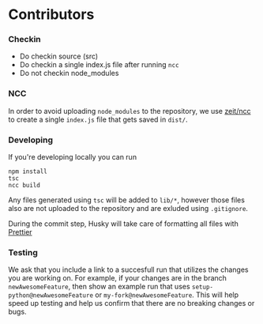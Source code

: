 # Contributors

### Checkin

- Do checkin source (src)
- Do checkin a single index.js file after running `ncc`
- Do not checkin node_modules

### NCC

In order to avoid uploading `node_modules` to the repository, we use [zeit/ncc](https://github.com/zeit/ncc) to create a single `index.js` file that gets saved in `dist/`.

### Developing

If you're developing locally you can run
```
npm install
tsc
ncc build
```
Any files generated using `tsc` will be added to `lib/*`, however those files also are not uploaded to the repository and are exluded using `.gitignore`.

During the commit step, Husky will take care of formatting all files with [Prettier](https://github.com/prettier/prettier)

### Testing

We ask that you include a link to a succesfull run that utilizes the changes you are working on. For example, if your changes are in the branch `newAwesomeFeature`, then show an example run that uses `setup-python@newAwesomeFeature` or `my-fork@newAwesomeFeature`. This will help speed up testing and help us confirm that there are no breaking changes or bugs.
